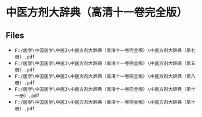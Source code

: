 # 中医方剂大辞典（高清十一卷完全版）

## Files

- `F:/医学\中国医学\中医3\中医方剂大辞典（高清十一卷完全版）\中医方剂大辞典（第七册）.pdf`
- `F:/医学\中国医学\中医3\中医方剂大辞典（高清十一卷完全版）\中医方剂大辞典（第五册）.pdf`
- `F:/医学\中国医学\中医3\中医方剂大辞典（高清十一卷完全版）\中医方剂大辞典（第八册）.pdf`
- `F:/医学\中国医学\中医3\中医方剂大辞典（高清十一卷完全版）\中医方剂大辞典（第十一册）.pdf`
- `F:/医学\中国医学\中医3\中医方剂大辞典（高清十一卷完全版）\中医方剂大辞典（第十册）.pdf`
